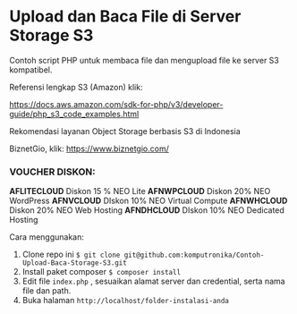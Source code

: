 # Upload dan Baca File di Server Storage S3

Contoh script PHP untuk membaca file dan mengupload file ke server S3 kompatibel.

Referensi lengkap S3 (Amazon) klik:

https://docs.aws.amazon.com/sdk-for-php/v3/developer-guide/php_s3_code_examples.html

Rekomendasi layanan Object Storage berbasis S3 di Indonesia

BiznetGio, klik: https://www.biznetgio.com/

### VOUCHER DISKON:
**AFLITECLOUD** Diskon 15 % NEO Lite
**AFNWPCLOUD** Diskon 20% NEO WordPress
**AFNVCLOUD** DIskon 10% NEO Virtual Compute
**AFNWHCLOUD** Diskon 20% NEO Web Hosting
**AFNDHCLOUD** DIskon 10% NEO Dedicated Hosting

Cara menggunakan:

 1. Clone repo ini ```$ git clone git@github.com:komputronika/Contoh-Upload-Baca-Storage-S3.git```  
 2. Install paket composer ```$ composer install```
 3. Edit file `index.php` , sesuaikan alamat server dan credential, serta nama file dan path.
 4. Buka halaman `http://localhost/folder-instalasi-anda`